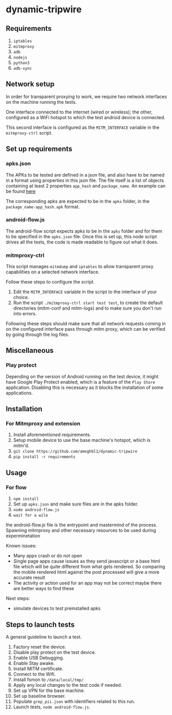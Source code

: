 # dynamic-tripwire

## Requirements

1. `iptables`
2. `mitmproxy`
3. `adb`
4. `nodejs`
5. `python3`
6. `adb-sync`

## Network setup

In order for transparent proxying to work, we require two network interfaces on
the machine running the tests.

One interface connected to the internet (wired or wireless); the other,
configured as a WiFi hotspot to which the test android device is connected.

This second interface is configured as the `MITM_INTERFACE` variable in the
`mitmproxy-ctrl` script.

## Set up requirements
### apks.json

The APKs to be tested are defined in a json file, and also have to be named in a
format using properties in this json file.
The file itself is a list of objects containing at least 2 properties `app_hash`
and `package_name`.
An example can be found [here](apk_lists/apks.json)

The corresponding apks are expected to be in the `apks` folder, in the
`package_name-app_hash.apk` format.

### android-flow.js
The android-flow script expects apks to be in the `apks` folder and for them to
be specified in the `apks.json` file.
Once this is set up, this node script drives all the tests, the code is made
readable to figure out what it does.

### mitmproxy-ctrl

This script manages `mitmdump` and `iptables` to allow transparent proxy
capabilities on a selected network interface.

Follow these steps to configure the script.
1. Edit the `MITM_INTERFACE` variable in the script to the interface of your
choice.
2. Run the script `./mitmproxy-ctrl start test test`, to create the default
directories (mitm-conf and mitm-logs) and to make sure you don't run into errors.

Following these steps should make sure that all network requests coming in on the configured interface pass through mitm proxy, which can be verified by going through the log files.

## Miscellaneous
### Play protect

Depending on the version of Android running on the test device, it might have Google Play Protect enabled, which is a feature of the `Play Store` application.
Disabling this is necessary as it blocks the installation of some applications.

## Installation
### For Mitmproxy and extension
1. Install aforementioned requirements.
2. Setup mobile device to use the base machine's hotspot, which is mitm'd.
3. `git clone https://github.com/amoghbl1/dynamic-tripwire`
4. `pip install -r requirements`

## Usage
### For flow
1. `npm install`
2. Set up `apks.json` and make sure files are in the apks folder.
3. `node android-flow.js`
4. `wait for a wile`

the android-flow.js file is the entrypoint and mastermind of the process. Spawning mitmproxy and other necessary resources to be used during experminetation

Known issues:
* Many apps crash or do not open
* Single page apps cause issues as they send javascript or a base html file which will be quite different from what gets rendered. So comparing the mobile rendered html against the post processed will give a  more accurate result
* The activity or action used for an app may not be correct maybe there are better ways to find these

Next steps:
  * simulate devices to test preinstalled apks

## Steps to launch tests

A general guideline to launch a test.

1. Factory reset the device.
2. Disable play protect on the test device.
3. Enable USB Debugging.
4. Enable Stay awake.
5. Install MITM certificate.
6. Connect to the Wifi.
7. Install fsmon to `/data/local/tmp/`
8. Apply any local changes to the test code if needed.
9. Set up VPN for the base machine.
10. Set up baseline browser.
11. Populate `grep_pii.json` with identifiers related to this run.
12. Launch tests, `node android-flow.js`.
